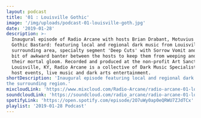 ```yaml
---
layout: podcast
title: '01 : Louisville Gothic'
image: '/img/uploads/podcast-01-louisville-goth.jpg'
date: '2019-01-28'
description: >-
  Inaugural episode of Radio Arcane with hosts Brian Drabant, Motuvius Rex and
  Gothic Bastard: featuring local and regional dark music from Louisville and
  surrounding area, specialty segment 'Deep Cuts' with Sorrow Vomit and quite a
  bit of awkward banter between the hosts to keep them from weeping and moaning
  their mortal gloom. Recorded and produced at the non-profit Art Sanctuary in
  Louisville, KY, Radio Arcane is a collective of Dark Music Specialists that
  host events, live music and dark arts entertainment.
shortDescription: 'Inaugural episode featuring local and regional dark music from Louisville and
the surrounding region.'
mixcloudLink: 'https://www.mixcloud.com/Radio-Arcane/radio-arcane-01-louisville-gothic'
soundcloudLink: 'https://soundcloud.com/radio_arcane/radio-arcane-01-louisville-gothic'
spotifyLink: 'https://open.spotify.com/episode/2O7uWy0ap0eQRWU7ZJdTCx'
playlist: '2019-01-28 Podcast'
---
```

